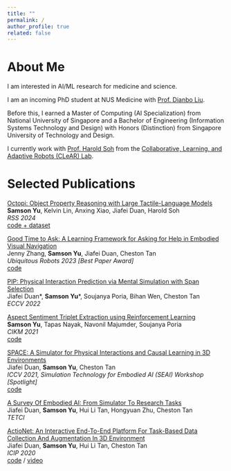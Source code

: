 ```yaml
---
title: ""
permalink: /
author_profile: true
related: false
---
```


# About Me
I am interested in AI/ML research for medicine and science.

I am an incoming PhD student at NUS Medicine with [Prof. Dianbo Liu](https://www.cogai4sci.com/).

Before this, I earned a Master of Computing (AI Specialization) from National University of Singapore and a Bachelor of Engineering (Information Systems Technology and Design) with Honors (Distinction) from Singapore University of Technology and Design.

I currently work with [Prof. Harold Soh](https://haroldsoh.com/) from the [Collaborative, Learning, and Adaptive Robots (CLeAR) Lab](https://clear-nus.github.io/).


# Selected Publications
[Octopi: Object Property Reasoning with Large Tactile-Language Models](https://arxiv.org/abs/2405.02794)<br />
**Samson Yu**, Kelvin Lin, Anxing Xiao, Jiafei Duan, Harold Soh<br />
*RSS 2024*<br />
[code + dataset](https://github.com/clear-nus/octopi)<br />

[Good Time to Ask: A Learning Framework for Asking for Help in Embodied Visual Navigation](https://arxiv.org/abs/2206.10606)<br />
Jenny Zhang, **Samson Yu**, Jiafei Duan, Cheston Tan<br />
*Ubiquitous Robots 2023 [Best Paper Award]*<br />
[code](https://github.com/jennyzzt/good_time_to_ask)

[PIP: Physical Interaction Prediction via Mental Simulation with Span Selection](https://arxiv.org/abs/2109.04683)<br />
Jiafei Duan\*, **Samson Yu**\*, Soujanya Poria, Bihan Wen, Cheston Tan<br />
*ECCV 2022*<br />

[Aspect Sentiment Triplet Extraction using Reinforcement Learning](https://arxiv.org/abs/2108.06107)<br />
**Samson Yu**, Tapas Nayak, Navonil Majumder, Soujanya Poria<br />
*CIKM 2021*<br />
[code](https://github.com/declare-lab/ASTE-RL)

[SPACE: A Simulator for Physical Interactions and Causal Learning in 3D Environments](https://arxiv.org/abs/2108.06180)<br />
Jiafei Duan, **Samson Yu**, Cheston Tan<br />
*ICCV 2021, Simulation Technology for Embodied AI (SEAI) Workshop [Spotlight]*<br />
[code](https://github.com/jiafei1224/SPACE)

[A Survey Of Embodied AI: From Simulator To Research Tasks](https://arxiv.org/abs/2103.04918)<br />
Jiafei Duan, **Samson Yu**, Hui Li Tan, Hongyuan Zhu, Cheston Tan<br />
*TETCI*<br />

[ActioNet: An Interactive End-To-End Platform For Task-Based Data Collection And Augmentation In 3D Environment](https://arxiv.org/abs/2010.01357)<br />
Jiafei Duan, **Samson Yu**, Hui Li Tan, Cheston Tan<br />
*ICIP 2020*<br />
[code](https://github.com/SamsonYuBaiJian/actionet) / [video](https://www.youtube.com/watch?v=nZAegJgGe8E)